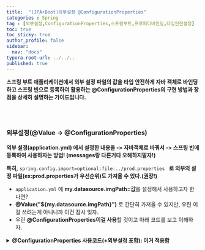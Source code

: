 ```yaml
---
title:  "(JPA+Boot)외부설정 @ConfigurationProperties"
categories : Spring
tag : [외부설정,ConfigurationProperties,스프링부트,프로퍼티바인딩,타입안전설정]
toc: true
toc_sticky: true
author_profile: false
sidebar:
  nav: "docs"
typora-root-url: ../../..
published: true
---
```




**스프링 부트 애플리케이션에서 외부 설정 파일의 값을 타입 안전하게 자바 객체로 바인딩하고 스프링 빈으로 등록하여 활용하는 @ConfigurationProperties의 구현 방법과 장점을 상세히 설명하는 가이드입니다.**

<br><br>

### 외부설정(@Value -> @ConfigurationProperties)

**외부 설정(application.yml) 에서 설정한 내용을 -> 자바객체로 바꿔서 -> 스프링 빈에 등록하여 사용하자는 방법! (messages랑 다른거다 오해하지말자!)**

**특히,** `spring.config.import=optional:file:../prod.properties ` **로 외부의 설정 파일(ex:prod.properties가 우선순위)도 가져올 수 있다.(권장!)**

- `application.yml` 에 **my.datasource.imgPath=값**를 설정해서 사용하고자 한다면?
- **@Value("${my.datasource.imgPath}")** 로 간단히 가져올 수 있지만, 우린 이걸 쓰려는게 아니니까 이건 잠시 잊자.
- 우린 **@ConfigurationProperties이걸 사용**할 것이고 아래 코드를 보고 이해하자.

<details><summary><b>@ConfigurationProperties 사용코드(+외부설정 포함): 이거 적용함</b></summary>
<div markdown="1"><br>
3개 자바파일 + 내부,외부 application.properties 필요<br>**application.properties -> 내부 resources에서 코드**
```properties
# 내부설정.property + 외부설정.properties(ex: pageUnit=10)
# file:../prod.properties란 프로젝트 상위에 잇는 외부설정
spring.config.import=optional:file:../prod.properties 
my.datasource.pageUnit=10
my.datasource.pageSize=10
my.datasource.imgPath=C:/images-spring/
```
**MyDataSource.java -> 객체로 사용할 클래스**
```java
@Slf4j
@Data
public class MyDataSource {
	private int pageUnit;
	private int pageSize;
	private String imgPath;
	// 생성자
	public MyDataSource(int pageUnit, int pageSize, String imgPath) {
		this.pageUnit = pageUnit;
		this.pageSize = pageSize;
		this.imgPath = imgPath;
	}
//
	@PostConstruct // 로딩완료 후 바로 실행 (로그 확인용)
	public void init() {
		log.info("init: pageUnit={}, pageSize={}, imgPath={}", pageUnit, pageSize, imgPath);
	}
}
```
**MyDataSourceProperties.java -> @ConfigurationProperties로 application.properties 내용을 JVM에 로드**
```java
/**
 * 외부설정:
 * @ConfigurationProperties 로 application.properties 에 저장한 my.datasource 하위 내용
 * 가져와서 "자바 객체" 로 변환 + 검증까지
 */
@Slf4j
@Getter @Setter
@ConfigurationProperties("my.datasource")
//@Validated
public class MyDataSourceProperties {
//    @NotEmpty
    private int pageUnit;
    private int pageSize;
    private String imgPath;
    public MyDataSourceProperties() { // 기본 생성자
    	log.info("properties 기본생성자 TEST");
    }
    public MyDataSourceProperties(int pageUnit, int pageSize, String imgPath) {
    	log.info("properties 일반생성자 TEST");
        this.pageUnit = pageUnit;
        this.pageSize = pageSize;
        this.imgPath = imgPath;
    }
}
```
**MyDataSourceConfig.java -> @EnableConfigurationProperties로 @ConfigurationProperties를 빈 사용 활성화**<br>참고) 바로 사용해도 되지만 객체로 쉽게 사용할 수 있게 추가로 `MyDataSource.java` 를 빈 등록 했다.
```java
/**
 * 외부설정:
 * @EnableConfigurationProperties 로 MyDataSourceProperties 를 사용 및 스프링 빈
 * @Import 를 통해서 "컴포넌트 스캔 대상 꼭 지정하기!"
 */
@Slf4j
@EnableConfigurationProperties(MyDataSourceProperties.class)
public class MyDataSourceConfig {
    private final MyDataSourceProperties properties;
    public MyDataSourceConfig(MyDataSourceProperties properties) {
        this.properties = properties;
    }
//
    @Bean
    public MyDataSource getMyDataSource() {
        return new MyDataSource(
                properties.getPageUnit(), properties.getPageSize(), properties.getImgPath()
        );
    }
}
```
**TEST_CODE**
```java
//필요한 곳에서 불러오고
private final MyDataSourceConfig source; 
//이를 바로 사용하면 끝!
.addResourceLocations("file:///"+source.getMyDataSource().getImgPath());
//MyDataSource 불러와 바로 사용해도 됨
private final MydataSource source;
log.info("{}", source.getImgPath());
```
</div>
</details>


<br><br>
